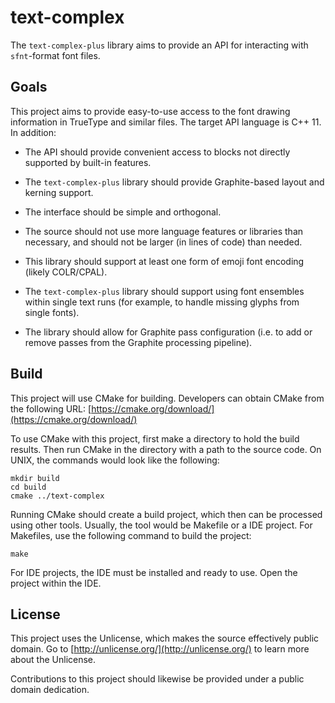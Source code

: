 # text-complex
The `text-complex-plus` library aims to provide an API for interacting
with `sfnt`-format font files.

## Goals
This project aims to provide easy-to-use access to the font drawing
information in TrueType and similar files. The target API language
is C++ 11. In addition:

- The API should provide convenient access to blocks not directly
  supported by built-in features.

- The `text-complex-plus` library should provide Graphite-based layout
  and kerning support.

- The interface should be simple and orthogonal.

- The source should not use more language features or libraries
  than necessary, and should not be larger (in lines of code)
  than needed.

- This library should support at least one form of emoji font encoding
  (likely COLR/CPAL).

- The `text-complex-plus` library should support using font ensembles
  within single text runs (for example, to handle missing glyphs from
  single fonts).

- The library should allow for Graphite pass configuration (i.e. to
  add or remove passes from the Graphite processing pipeline).

## Build

This project will use CMake for building. Developers can obtain CMake from
the following URL:
[https://cmake.org/download/](https://cmake.org/download/)

To use CMake with this project, first make a directory to hold the build
results. Then run CMake in the directory with a path to the source code.
On UNIX, the commands would look like the following:
```
mkdir build
cd build
cmake ../text-complex
```

Running CMake should create a build project, which then can be processed
using other tools. Usually, the tool would be Makefile or a IDE project.
For Makefiles, use the following command to build the project:
```
make
```
For IDE projects, the IDE must be installed and ready to use. Open the
project within the IDE.

## License
This project uses the Unlicense, which makes the source effectively
public domain. Go to [http://unlicense.org/](http://unlicense.org/)
to learn more about the Unlicense.

Contributions to this project should likewise be provided under a
public domain dedication.
